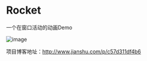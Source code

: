 # Rocket
一个在窗口活动的动画Demo

![image](https://github.com/liaozhoubei/Rocket/blob/master/Image/rocket.gif)

项目博客地址：http://www.jianshu.com/p/c57d311df4b6








